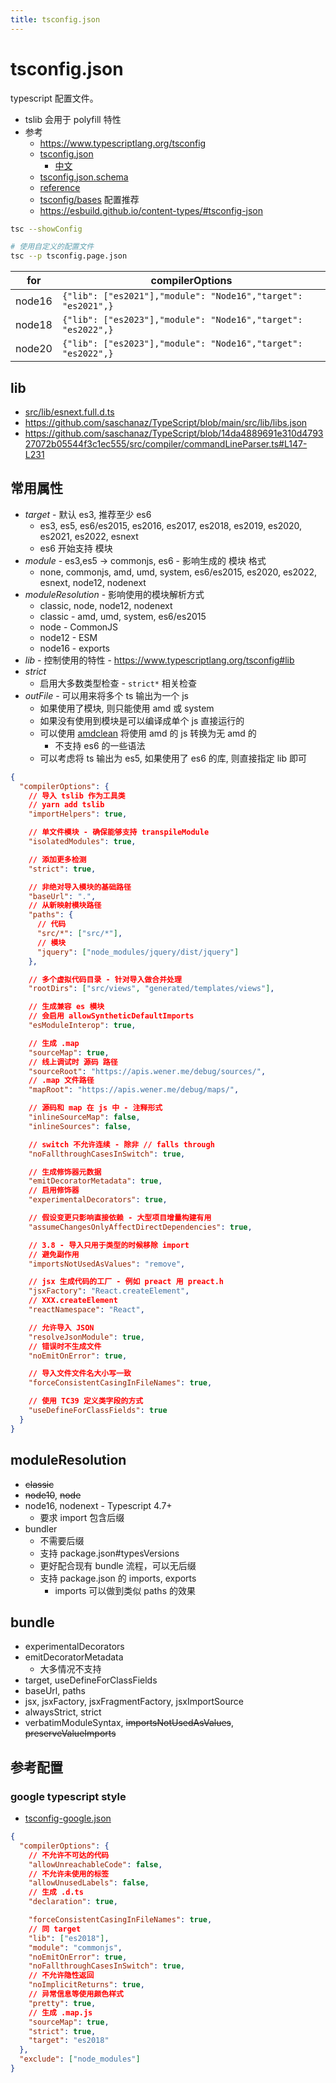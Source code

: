 ```yaml
---
title: tsconfig.json
---
```


# tsconfig.json

typescript 配置文件。

- tslib 会用于 polyfill 特性
- 参考
  - https://www.typescriptlang.org/tsconfig
  - [tsconfig.json](https://www.typescriptlang.org/docs/handbook/tsconfig-json.html)
    - [中文](https://zhongsp.gitbooks.io/typescript-handbook/content/doc/handbook/tsconfig.json.html)
  - [tsconfig.json.schema](http://json.schemastore.org/tsconfig)
  - [reference](https://www.typescriptlang.org/tsconfig)
  - [tsconfig/bases](https://github.com/tsconfig/bases) 配置推荐
  - https://esbuild.github.io/content-types/#tsconfig-json

```bash
tsc --showConfig

# 使用自定义的配置文件
tsc --p tsconfig.page.json
```

| for    | compilerOptions                                              |
| ------ | ------------------------------------------------------------ |
| node16 | `{"lib": ["es2021"],"module": "Node16","target": "es2021",}` |
| node18 | `{"lib": ["es2023"],"module": "Node16","target": "es2022",}` |
| node20 | `{"lib": ["es2023"],"module": "Node16","target": "es2022",}` |

## lib

- [src/lib/esnext.full.d.ts](https://github.com/saschanaz/TypeScript/blob/main/src/lib/esnext.full.d.ts)
- https://github.com/saschanaz/TypeScript/blob/main/src/lib/libs.json
- https://github.com/saschanaz/TypeScript/blob/14da4889691e310d479327072b05544f3c1ec555/src/compiler/commandLineParser.ts#L147-L231

## 常用属性

- _target_ - 默认 es3, 推荐至少 es6
  - es3, es5, es6/es2015, es2016, es2017, es2018, es2019, es2020, es2021, es2022, esnext
  - es6 开始支持 模块
- _module_ - es3,es5 -> commonjs, es6 - 影响生成的 模块 格式
  - none, commonjs, amd, umd, system, es6/es2015, es2020, es2022, esnext, node12, nodenext
- _moduleResolution_ - 影响使用的模块解析方式
  - classic, node, node12, nodenext
  - classic - amd, umd, system, es6/es2015
  - node - CommonJS
  - node12 - ESM
  - node16 - exports
- _lib_ - 控制使用的特性 - https://www.typescriptlang.org/tsconfig#lib
- _strict_
  - 启用大多数类型检查 - `strict*` 相关检查
- _outFile_ - 可以用来将多个 ts 输出为一个 js
  - 如果使用了模块, 则只能使用 amd 或 system
  - 如果没有使用到模块是可以编译成单个 js 直接运行的
  - 可以使用 [amdclean](https://github.com/gfranko/amdclean) 将使用 amd 的 js 转换为无 amd 的
    - 不支持 es6 的一些语法
  - 可以考虑将 ts 输出为 es5, 如果使用了 es6 的库, 则直接指定 lib 即可

```json
{
  "compilerOptions": {
    // 导入 tslib 作为工具类
    // yarn add tslib
    "importHelpers": true,

    // 单文件模块 - 确保能够支持 transpileModule
    "isolatedModules": true,

    // 添加更多检测
    "strict": true,

    // 非绝对导入模块的基础路径
    "baseUrl": ".",
    // 从新映射模块路径
    "paths": {
      // 代码
      "src/*": ["src/*"],
      // 模块
      "jquery": ["node_modules/jquery/dist/jquery"]
    },

    // 多个虚拟代码目录 - 针对导入做合并处理
    "rootDirs": ["src/views", "generated/templates/views"],

    // 生成兼容 es 模块
    // 会启用 allowSyntheticDefaultImports
    "esModuleInterop": true,

    // 生成 .map
    "sourceMap": true,
    // 线上调试时 源码 路径
    "sourceRoot": "https://apis.wener.me/debug/sources/",
    // .map 文件路径
    "mapRoot": "https://apis.wener.me/debug/maps/",

    // 源码和 map 在 js 中 - 注释形式
    "inlineSourceMap": false,
    "inlineSources": false,

    // switch 不允许连续 - 除非 // falls through
    "noFallthroughCasesInSwitch": true,

    // 生成修饰器元数据
    "emitDecoratorMetadata": true,
    // 启用修饰器
    "experimentalDecorators": true,

    // 假设变更只影响直接依赖 - 大型项目增量构建有用
    "assumeChangesOnlyAffectDirectDependencies": true,

    // 3.8 - 导入只用于类型的时候移除 import
    // 避免副作用
    "importsNotUsedAsValues": "remove",

    // jsx 生成代码的工厂 - 例如 preact 用 preact.h
    "jsxFactory": "React.createElement",
    // XXX.createElement
    "reactNamespace": "React",

    // 允许导入 JSON
    "resolveJsonModule": true,
    // 错误时不生成文件
    "noEmitOnError": true,

    // 导入文件文件名大小写一致
    "forceConsistentCasingInFileNames": true,

    // 使用 TC39 定义类字段的方式
    "useDefineForClassFields": true
  }
}
```

## moduleResolution

- ~~classic~~
- ~~node10~~, ~~node~~
- node16, nodenext - Typescript 4.7+
  - 要求 import 包含后缀
- bundler
  - 不需要后缀
  - 支持 package.json#typesVersions
  - 更好配合现有 bundle 流程，可以无后缀
  - 支持 package.json 的 imports, exports
    - imports 可以做到类似 paths 的效果

## bundle

- experimentalDecorators
- emitDecoratorMetadata
  - 大多情况不支持
- target, useDefineForClassFields
- baseUrl, paths
- jsx, jsxFactory, jsxFragmentFactory, jsxImportSource
- alwaysStrict, strict
- verbatimModuleSyntax, ~~importsNotUsedAsValues~~, ~~preserveValueImports~~

## 参考配置

### google typescript style

- [tsconfig-google.json](https://github.com/google/gts/blob/master/tsconfig-google.json)

```json
{
  "compilerOptions": {
    // 不允许不可达的代码
    "allowUnreachableCode": false,
    // 不允许未使用的标签
    "allowUnusedLabels": false,
    // 生成 .d.ts
    "declaration": true,

    "forceConsistentCasingInFileNames": true,
    // 同 target
    "lib": ["es2018"],
    "module": "commonjs",
    "noEmitOnError": true,
    "noFallthroughCasesInSwitch": true,
    // 不允许隐性返回
    "noImplicitReturns": true,
    // 异常信息等使用颜色样式
    "pretty": true,
    // 生成 .map.js
    "sourceMap": true,
    "strict": true,
    "target": "es2018"
  },
  "exclude": ["node_modules"]
}
```
